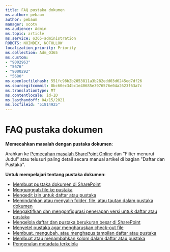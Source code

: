 ```yaml
---
title: FAQ pustaka dokumen
ms.author: pebaum
author: pebaum
manager: scotv
ms.audience: Admin
ms.topic: article
ms.service: o365-administration
ROBOTS: NOINDEX, NOFOLLOW
localization_priority: Priority
ms.collection: Adm_O365
ms.custom:
- "9002963"
- "5676"
- "9000292"
- "5680"
ms.openlocfilehash: 551fc98b2b2053811a3b282edd03d6245ed7df26
ms.sourcegitcommit: 8bc60ec34bc1e40685e3976576e04a2623f63a7c
ms.translationtype: MT
ms.contentlocale: id-ID
ms.lasthandoff: 04/15/2021
ms.locfileid: "51814925"
---
```

# <a name="document-library-faq"></a>FAQ pustaka dokumen

**Memecahkan masalah dengan pustaka dokumen**:

Arahkan ke [Pemecahan masalah SharePoint Online](https://docs.microsoft.com/sharepoint/troubleshoot/online) dan "Filter menurut Judul" atau telusuri paling detail secara manual artikel di bagian "Daftar dan Pustaka".

**Untuk mempelajari tentang pustaka dokumen**:

- [Membuat pustaka dokumen di SharePoint](https://support.office.com/article/Create-a-document-library-in-SharePoint-306728fe-0325-4b28-b60d-f902e1d75939)
- [Mengunggah file ke pustaka](https://support.office.com/article/upload-files-to-a-library-da549fb1-1fcb-4167-87d0-4693e93cb7a0)
- [Mengedit izin untuk daftar atau pustaka](https://support.office.com/article/customize-permissions-for-a-sharepoint-list-or-library-02d770f3-59eb-4910-a608-5f84cc297782)
- [Memindahkan atau menyalin folder, file, atau tautan dalam pustaka dokumen](https://support.office.com/article/move-or-copy-files-in-sharepoint-00e2f483-4df3-46be-a861-1f5f0c1a87bc)
- [Mengaktifkan dan mengonfigurasi penerapan versi untuk daftar atau pustaka](https://support.office.com/article/enable-and-configure-versioning-for-a-list-or-library-1555d642-23ee-446a-990a-bcab618c7a37)
- [Mengelola daftar dan pustaka berukuran besar di SharePoint](https://support.office.com/article/manage-large-lists-and-libraries-in-sharepoint-b8588dae-9387-48c2-9248-c24122f07c59)
- [Menyetel pustaka agar mengharuskan check-out file](https://support.microsoft.com/en-us/office/set-up-a-library-to-require-check-out-of-files-0c73792b-f727-4e19-a1f9-3173899e695b)
- [Membuat, mengubah, atau menghapus tampilan daftar atau pustaka](https://support.office.com/article/create-change-or-delete-a-view-of-a-list-or-library-27ae65b8-bc5b-4949-b29b-4ee87144a9c9)
- [Membuat atau menambahkan kolom dalam daftar atau pustaka](https://support.microsoft.com/en-us/office/create-a-column-in-a-sharepoint-list-or-library-2b0361ae-1bd3-41a3-8329-269e5f81cfa2)
- [Pengenalan metadata terkelola](https://docs.microsoft.com/sharepoint/managed-metadata)
